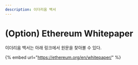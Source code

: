 ```yaml
---
description: 이더리움 백서
---
```


# \(Option\) Ethereum Whitepaper

이더리움 백서는 아래 링크에서 원문을 찾아볼 수 있다.

{% embed url="https://ethereum.org/en/whitepaper/" %}










